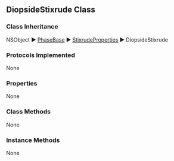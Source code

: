 ## DiopsideStixrude Class  
### Class Inheritance  
NSObject ▶️  [PhaseBase](PhaseBase.html) ▶️  [StixrudeProperties](StixrudeProperties.md) ▶️  DiopsideStixrude    

### Protocols Implemented  
None   

### Properties  
None  

### Class Methods  
None  

### Instance Methods  
None  
